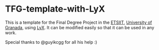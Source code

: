 # TFG-template-with-LyX

This is a template for the Final Degree Project in the [ETSIIT](http://etsiit.ugr.es/), [University of Granada](https://www.ugr.es/), using [LyX](https://www.lyx.org/). It can be modified easily so that it can be used in any work.

Special thanks to @guyikcgg for all his help :)
